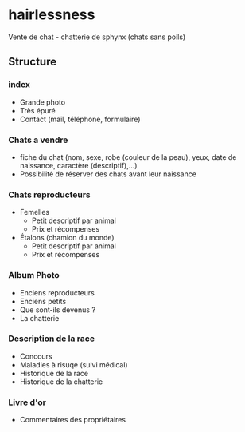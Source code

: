 # hairlessness
Vente de chat - chatterie de sphynx (chats sans poils)

## Structure

### index
* Grande photo
* Très épuré
* Contact (mail, téléphone, formulaire)
### Chats a vendre
* fiche du chat (nom, sexe, robe (couleur de la peau), yeux, date de naissance, caractère (descriptif),...)
* Possibilité de réserver des chats avant leur naissance
### Chats reproducteurs
* Femelles
  * Petit descriptif par animal
  * Prix et récompenses 
* Étalons (chamion du monde)
  * Petit descriptif par animal  
  * Prix et récompenses 
### Album Photo 
* Enciens reproducteurs
* Enciens petits
* Que sont-ils devenus ?
* La chatterie 
### Description de la race 
* Concours
* Maladies à risuqe (suivi médical)
* Historique de la race 
* Historique de la chatterie
### Livre d'or
* Commentaires des propriétaires 
